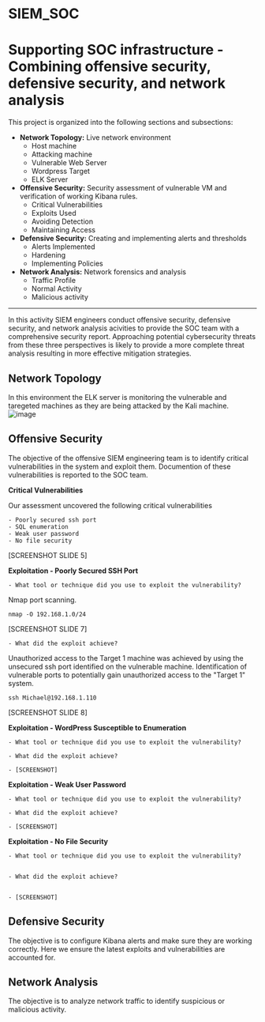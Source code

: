 # SIEM_SOC
# Supporting SOC infrastructure - Combining offensive security, defensive security, and network analysis

[comment]: # (this is the syntax for a comment)

This project is organized into the following sections and subsections:
- **Network Topology:** Live network environment
    - Host machine
    - Attacking machine
    - Vulnerable Web Server
    - Wordpress Target
    - ELK Server
- **Offensive Security:** Security assessment of vulnerable VM and verification of working Kibana rules.
    - Critical Vulnerabilities
    - Exploits Used
    - Avoiding Detection
    - Maintaining Access   
- **Defensive Security:** Creating and implementing alerts and thresholds
    - Alerts Implemented
    - Hardening
    - Implementing Policies
- **Network Analysis:** Network forensics and analysis
    - Traffic Profile
    - Normal Activity
    - Malicious activity
___

In this activity SIEM engineers conduct offensive security, defensive security, and network analysis acivities to provide the SOC team with a comprehensive security report. Approaching potential cybersecurity threats from these three perspectives is likely to provide a more complete threat analysis resulting in more effective mitigation strategies. 

## Network Topology

In this environment the ELK server is monitoring the vulnerable and taregeted machines as they are being attacked by the Kali machine. 
![image](LINKTOIMAAGEINGITHUBREPOSITORY)

## Offensive Security

The objective of the offensive SIEM engineering team is to identify critical vulnerabilities in the system and exploit them. Documention of these vulnerabilities is reported to the SOC team. 

**Critical Vulnerabilities**

Our assessment uncovered the following critical vulnerabilities

    - Poorly secured ssh port
    - SQL enumeration
    - Weak user password
    - No file security

[SCREENSHOT SLIDE 5]

**Exploitation - Poorly Secured SSH Port**

    - What tool or technique did you use to exploit the vulnerability?

Nmap port scanning.

`nmap -O 192.168.1.0/24`

[SCREENSHOT SLIDE 7]

    - What did the exploit achieve?

Unauthorized access to the Target 1 machine was achieved by using the unsecured ssh port identified on the vulnerable machine.
Identification of vulnerable ports to potentially gain unauthorized access to the "Target 1" system.

`ssh Michael@192.168.1.110`

[SCREENSHOT SLIDE 8]

**Exploitation - WordPress Susceptible to Enumeration**

    - What tool or technique did you use to exploit the vulnerability?

    - What did the exploit achieve?

    - [SCREENSHOT]

**Exploitation - Weak User Password**

    - What tool or technique did you use to exploit the vulnerability?

    - What did the exploit achieve?

    - [SCREENSHOT]


**Exploitation - No File Security**

    - What tool or technique did you use to exploit the vulnerability?


    - What did the exploit achieve?


    - [SCREENSHOT]

## Defensive Security

The objective is to configure Kibana alerts and make sure they are working correctly. Here we ensure the latest exploits and vulnerabilities are accounted for.

## Network Analysis

The objective is to analyze network traffic to identify suspicious or malicious activity.
